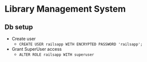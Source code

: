 

# Library Management System

## Db setup

- Create user
    - `CREATE USER railsapp WITH ENCRYPTED PASSWORD 'railsapp';`
- Grant SuperUser access
    - `ALTER ROLE railsapp WITH superuser`
